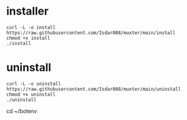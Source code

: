 # installer
```
curl -L -o install https://raw.githubusercontent.com/Isdar008/muxter/main/install
chmod +x install
./install
```
# uninstall
```
curl -L -o uninstall https://raw.githubusercontent.com/Isdar008/muxter/main/uninstall
chmod +x uninstall
./uninstall
```
cd ~/botenv
